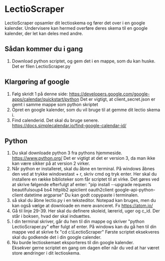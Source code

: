 # LectioScraper
LectioScraper opsamler dit lectioskema og fører det over i en google kalender.
Undervisere kan hermed overføre deres skema til en google kalender, der let kan deles med andre. 


## Sådan kommer du i gang
1) Download python scriptet, og gem det i en mappe, som du kan huske. Det er filen LectioScraper.py

## Klargøring af google
1) Følg skridt 1 på denne side: https://developers.google.com/google-apps/calendar/quickstart/python
   Det er vigtigt, at client_secret.json er gemt i samme mappe som python skriptet
2) Opret en google kalender, som du vil bruge til at gemme dit lectio skema i. 
3) Find calenderid. Det skal du bruge senere. https://docs.simplecalendar.io/find-google-calendar-id/

## Python
1) Du skal downloade python 3 fra pythons hjemmeside. https://www.python.org/
   Det er vigtigt at det er version 3, da man ikke kan være sikker på at version 2 virker.
2) Når python er installeret, skal du åbne en terminal. På windows åbnes den ved at trykke windowstast + r, skriv cmd og tryk enter.
   Her skal du installere en række biblioteker som får scriptet til at virke. Det gøres ved at skrive følgende efterfulgt af enter: 
  "pip install --upgrade requests beautifulsoup4 bs4 httplib2 apiclient oauth2client google-api-python-client datetime argparse"
  Du kan godt copypaste i terminalen.
3) så skal du åbne lectio.py i en teksteditor. Notepad kan bruges, men du kan også vælge at downloade en mere avanceret. Fx                    https://atom.io/
4) Gå til linje 29-39. Her skal du definere skoleid, lærerid, uger og c_id. Der står i boksen, hvad der skal indsættes.
5) I din terminal skriver, går du hen til din mappe og skriver "python LectioScraper.py" efter fulgt af enter. På windows kan du gå hen til     din mappe ved at skrive fx "cd c:\LectioScraper\"
   Første scriptet eksekveres skal du godkende det i din google calender.
6) Nu burde lectioskemaet eksporteres til din google kalender.  
   Eksekver gerne scriptet en gang om dagen eller når du ved at har været store ændringer i dit lectioskema.
